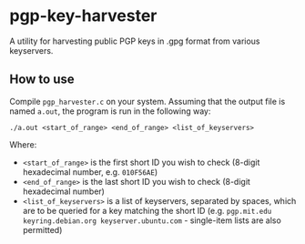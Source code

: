 # pgp-key-harvester
A utility for harvesting public PGP keys in .gpg format from various keyservers.

## How to use

Compile `pgp_harvester.c` on your system. Assuming that the output file is named `a.out`, the program is run in the following way:

```
./a.out <start_of_range> <end_of_range> <list_of_keyservers>
```

Where:

- `<start_of_range>` is the first short ID you wish to check (8-digit hexadecimal number, e.g. `010F56AE`)
- `<end_of_range>` is the last short ID you wish to check (8-digit hexadecimal number)
- `<list_of_keyservers>` is a list of keyservers, separated by spaces, which are to be queried for a key matching the short ID (e.g. `pgp.mit.edu keyring.debian.org keyserver.ubuntu.com` - single-item lists are also permitted)
